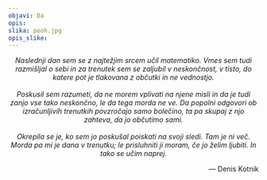 ```yaml
---
objavi: Da
opis: 
slika: pooh.jpg
opis_slike:
---
```

<p style="text-align:center">
<i>
Naslednji dan sem se z najtežjim srcem učil matematiko. Vmes sem tudi razmišljal o sebi in za trenutek sem se zaljubil v neskončnost, v tisto, do katere pot je tlakovana z občutki in ne vednostjo.
<br>
<br>
Poskusil sem razumeti, da ne morem vplivati na njene misli in da je tudi zanjo vse tako neskončno, le da tega morda ne ve. Da popolni odgovori ob izračunljivih trenutkih povzročajo samo bolečino, ta pa skupaj z njo zahteva, da jo občutimo sami.
<br>
<br>
Okrepila se je, ko sem jo poskušal poiskati na svoji sledi. Tam je ni več. Morda pa mi je dana v trenutku; le prisluhniti ji moram, če jo želim ljubiti. In tako se učim naprej.
</i>
</p>

<p style="text-align:right">— Denis Kotnik</p>